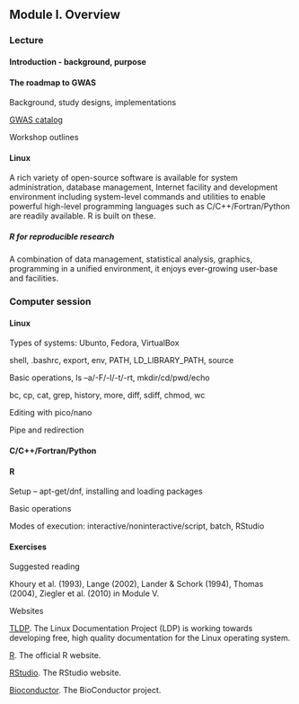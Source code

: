 ## Module I. Overview

### Lecture

#### Introduction - background, purpose

#### The roadmap to GWAS

Background, study designs, implementations

[GWAS catalog](http://www.ebi.ac.uk/gwas/)

Workshop outlines

#### Linux

A rich variety of open-source software is available for system administration, database management, Internet facility and development environment including system-level commands and utilities to enable powerful high-level programming languages such as C/C++/Fortran/Python are readily available. R is built on these.

##### R for reproducible research

A combination of data management, statistical analysis, graphics, programming in a unified environment, it enjoys ever-growing user-base and facilities.

### Computer session

#### Linux

Types of systems: Ubunto, Fedora, VirtualBox 

shell, .bashrc, export, env, PATH, LD_LIBRARY_PATH, source

Basic operations, ls –a/-F/-l/-t/-rt, mkdir/cd/pwd/echo

bc, cp, cat, grep, history, more, diff, sdiff, chmod, wc

Editing with pico/nano

Pipe and redirection

#### C/C++/Fortran/Python

#### R

Setup – apt-get/dnf, installing and loading packages

Basic operations

Modes of execution: interactive/noninteractive/script, batch, RStudio

#### Exercises

Suggested reading

Khoury et al. (1993), Lange (2002), Lander & Schork (1994), Thomas (2004), Ziegler et al. (2010) in Module V.

Websites

[TLDP](http://www.tldp.org/). The Linux Documentation Project (LDP) is working towards developing free, high quality documentation for the Linux operating system.

[R](http://www.r-project.org). The official R website.

[RStudio](https://www.rstudio.com/). The RStudio website.

[Bioconductor](https://www.bioconductor.org/). The BioConductor project.
